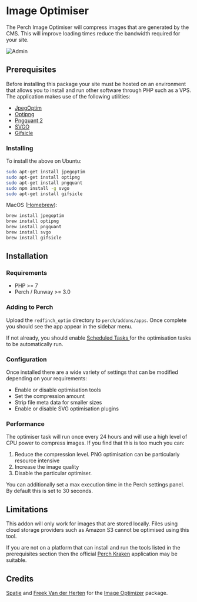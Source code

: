 # Image Optimiser

The Perch Image Optimiser will compress images that are generated by the CMS. This will improve loading times reduce the bandwidth required for your site.

![Admin](https://redfinch.github.io/perch-image-optim/perch-optimiser-admin.png)

## Prerequisites

Before installing this package your site must be hosted on an environment that allows you to install and run other software through PHP such as a VPS. The application makes use of the following utilities:

* [JpegOptim](http://freecode.com/projects/jpegoptim)
* [Optipng](http://optipng.sourceforge.net/)
* [Pngquant 2](https://pngquant.org/)
* [SVGO](https://github.com/svg/svgo)
* [Gifsicle](http://www.lcdf.org/gifsicle/)

### Installing

To install the above on Ubuntu:

```bash
sudo apt-get install jpegoptim
sudo apt-get install optipng
sudo apt-get install pngquant
sudo npm install -g svgo
sudo apt-get install gifsicle
```

MacOS ([Homebrew](https://brew.sh/)):

```bash
brew install jpegoptim
brew install optipng
brew install pngquant
brew install svgo
brew install gifsicle
```

## Installation

### Requirements

* PHP >= 7
* Perch / Runway >= 3.0

### Adding to Perch

Upload the `redfinch_optim` directory to `perch/addons/apps`. Once complete you should see the app appear in the sidebar menu.

If not already, you should enable [Scheduled Tasks ](https://docs.grabaperch.com/perch/getting-started/installing/scheduled-tasks/)for the optimisation tasks to be automatically run.

### Configuration

Once installed there are a wide variety of settings that can be modified depending on your requirements:

* Enable or disable optimisation tools
* Set the compression amount
* Strip file meta data for smaller sizes
* Enable or disable SVG optimisation plugins

### Performance

The optimiser task will run once every 24 hours and will use a high level of CPU power to compress images. If you find that this is too much you can:

1. Reduce the compression level. PNG optimisation can be particularly resource intensive
2. Increase the image quality
3. Disable the particular optimiser.

You can additionally set a max execution time in the Perch settings panel. By default this is set to 30 seconds.

## Limitations

This addon will only work for images that are stored locally. Files using cloud storage providers such as Amazon S3 cannot be optimised using this tool.

If you are not on a platform that can install and run the tools listed in the prerequisites section then the official [Perch Kraken](https://addons.perchcms.com/addons/kraken) application may be suitable.

## Credits

[Spatie](https://spatie.be) and [Freek Van der Herten](https://github.com/freekmurze) for the [Image Optimizer](https://github.com/spatie/image-optimizer/) package.
